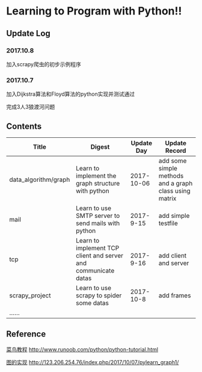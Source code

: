 # Learning to Program with Python!!

## Update Log

### 2017.10.8

加入scrapy爬虫的初步示例程序

### 2017.10.7

加入Dijkstra算法和Floyd算法的python实现并测试通过

完成3人3狼渡河问题

## Contents

Title|Digest|Update Day|Update Record
|----|----|----|----|
data_algorithm/graph|Learn to implement the graph structure with python|2017-10-06|add some simple methods and a graph class using matrix
mail|Learn to use SMTP server to send mails with python|2017-9-15|add simple testfile
tcp|Learn to implement TCP client and server and communicate datas|2017-9-16|add client and server
scrapy_project|Learn to use scrapy to spider some datas|2017-10-8|add frames
……|


## Reference
[菜鸟教程](http://www.runoob.com/python/python-tutorial.html) http://www.runoob.com/python/python-tutorial.html

[图的实现](http://123.206.254.76/index.php/2017/10/07/pylearn_graph1/) http://123.206.254.76/index.php/2017/10/07/pylearn_graph1/